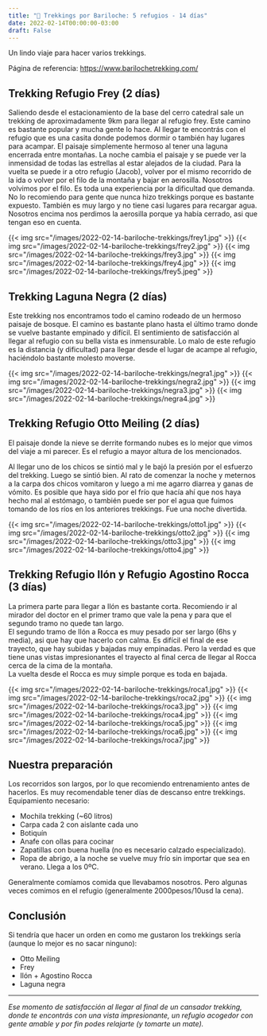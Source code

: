 ```yaml
---
title: "🥾 Trekkings por Bariloche: 5 refugios - 14 días"
date: 2022-02-14T00:00:00-03:00
draft: False
---
```


Un lindo viaje para hacer varios trekkings. 

Página de referencia: https://www.barilochetrekking.com/

## Trekking Refugio Frey (2 días)

Saliendo desde el estacionamiento de la base del cerro catedral sale un trekking de aproximadamente 9km para llegar al refugio frey. Este camino es bastante popular y mucha gente lo hace. 
Al llegar te encontrás con el refugio que es una casita donde podemos dormir o también hay lugares para acampar. El paisaje simplemente hermoso al tener una laguna encerrada entre montañas. La noche cambia el paisaje y se puede ver la inmensidad de todas las estrellas al estar alejados de la ciudad.
Para la vuelta se puede ir a otro refugio (Jacob), volver por el mismo recorrido de la ida o volver por el filo de la montaña y bajar en aerosilla. Nosotros volvimos por el filo. Es toda una experiencia por la dificultad que demanda. No lo recomiendo para gente que nunca hizo trekkings porque es bastante expuesto. También es muy largo y no tiene casi lugares para recargar agua. Nosotros encima nos perdimos la aerosilla porque ya había cerrado, asi que tengan eso en cuenta.

{{< img src="/images/2022-02-14-bariloche-trekkings/frey1.jpg" >}}
{{< img src="/images/2022-02-14-bariloche-trekkings/frey2.jpg" >}}
{{< img src="/images/2022-02-14-bariloche-trekkings/frey3.jpg" >}}
{{< img src="/images/2022-02-14-bariloche-trekkings/frey4.jpg" >}}
{{< img src="/images/2022-02-14-bariloche-trekkings/frey5.jpeg" >}}


## Trekking Laguna Negra (2 días)

Este trekking nos encontramos todo el camino rodeado de un hermoso paisaje de bosque. El camino es bastante plano hasta el último tramo donde se vuelve bastante empinado y difícil. El sentimiento de satisfacción al llegar al refugio con su bella vista es inmensurable. 
Lo malo de este refugio es la distancia (y dificultad) para llegar desde el lugar de acampe al refugio, haciéndolo bastante molesto moverse.

{{< img src="/images/2022-02-14-bariloche-trekkings/negra1.jpg" >}}
{{< img src="/images/2022-02-14-bariloche-trekkings/negra2.jpg" >}}
{{< img src="/images/2022-02-14-bariloche-trekkings/negra3.jpg" >}}
{{< img src="/images/2022-02-14-bariloche-trekkings/negra4.jpg" >}}


## Trekking Refugio Otto Meiling (2 días)

El paisaje donde la nieve se derrite formando nubes es lo mejor que vimos del viaje a mi parecer. Es el refugio a mayor altura de los mencionados. 

Al llegar uno de los chicos se sintió mal y le bajó la presión por el esfuerzo del trekking. Luego se sintió bien. Al rato de comenzar la noche y meternos a la carpa dos chicos vomitaron y luego a mi me agarro diarrea y ganas de vómito. Es posible que haya sido por el frío que hacía ahí que nos haya hecho mal al estómago, o también puede ser por el agua que fuimos tomando de los ríos en los anteriores trekkings. Fue una noche divertida.

{{< img src="/images/2022-02-14-bariloche-trekkings/otto1.jpg" >}}
{{< img src="/images/2022-02-14-bariloche-trekkings/otto2.jpg" >}}
{{< img src="/images/2022-02-14-bariloche-trekkings/otto3.jpg" >}}
{{< img src="/images/2022-02-14-bariloche-trekkings/otto4.jpg" >}}



## Trekking Refugio Ilón y Refugio Agostino Rocca (3 días)

La primera parte para llegar a Ilón es bastante corta. Recomiendo ir al mirador del doctor en el primer tramo que vale la pena y para que el segundo tramo no quede tan largo.  
El segundo tramo de Ilón a Rocca es muy pesado por ser largo (6hs y media), asi que hay que hacerlo con calma. Es difícil el final de ese trayecto, que hay subidas y bajadas muy empinadas. Pero la verdad es que tiene unas vistas impresionantes el trayecto al final cerca de llegar al Rocca cerca de la cima de la montaña.  
La vuelta desde el Rocca es muy simple porque es toda en bajada.

{{< img src="/images/2022-02-14-bariloche-trekkings/roca1.jpg" >}}
{{< img src="/images/2022-02-14-bariloche-trekkings/roca2.jpg" >}}
{{< img src="/images/2022-02-14-bariloche-trekkings/roca3.jpg" >}}
{{< img src="/images/2022-02-14-bariloche-trekkings/roca4.jpg" >}}
{{< img src="/images/2022-02-14-bariloche-trekkings/roca5.jpg" >}}
{{< img src="/images/2022-02-14-bariloche-trekkings/roca6.jpg" >}}
{{< img src="/images/2022-02-14-bariloche-trekkings/roca7.jpg" >}}

## Nuestra preparación

Los recorridos son largos, por lo que recomiendo entrenamiento antes de hacerlos. Es muy recomendable tener días de descanso entre trekkings.  
Equipamiento necesario:
- Mochila trekking (~60 litros)
- Carpa cada 2 con aislante cada uno
- Botiquín
- Anafe con ollas para cocinar
- Zapatillas con buena huella (no es necesario calzado especializado).
- Ropa de abrigo, a la noche se vuelve muy frío sin importar que sea en verano. Llega a los 0ºC.

Generalmente comíamos comida que llevabamos nosotros. Pero algunas veces comimos en el refugio (generalmente 2000pesos/10usd la cena).

## Conclusión

Si tendría que hacer un orden en como me gustaron los trekkings sería (aunque lo mejor es no sacar ninguno):
- Otto Meiling
- Frey
- Ilón + Agostino Rocca
- Laguna negra

---

*Ese momento de satisfacción al llegar al final de un cansador trekking, donde te encontrás con una vista impresionante, un refugio acogedor con gente amable y por fin podes relajarte (y tomarte un mate).*